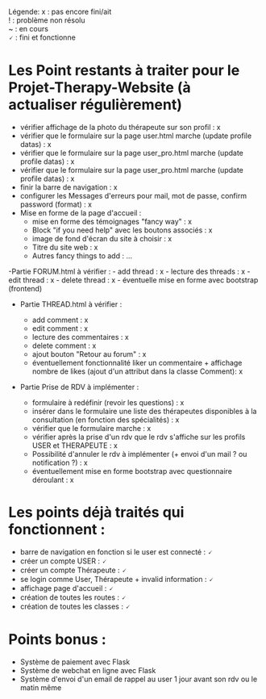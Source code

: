 Légende:
x : pas encore fini/ait <br/>
! : problème non résolu <br/>
~ : en cours <br/>
🗸 : fini et fonctionne <br/>


# Les Point restants à traiter pour le Projet-Therapy-Website (à actualiser régulièrement)

- vérifier affichage de la photo du thérapeute sur son profil : x
- vérifier que le formulaire sur la page user.html marche (update profile datas) : x
- vérifier que le formulaire sur la page user_pro.html marche (update profile datas) : x
- vérifier que le formulaire sur la page user_pro.html marche (update profile datas) : x
- finir la barre de navigation : x
- configurer les Messages d'erreurs pour mail, mot de passe, confirm password (format) : x
- Mise en forme de la page d'accueil :
    - mise en forme des témoignages "fancy way" : x
    - Block "if you need help" avec les boutons associés : x
    - image de fond d'écran du site à choisir : x
    - Titre du site web : x
    - Autres fancy things to add : ...

-Partie FORUM.html à vérifier :
    - add thread : x
    - lecture des threads : x
    - edit thread : x
    - delete thread : x
    - éventuelle mise en forme avec bootstrap (frontend)
  
- Partie THREAD.html à vérifier :
    - add comment : x
    - edit comment : x
    - lecture des commentaires : x
    - delete comment : x
    - ajout bouton "Retour au forum" : x
    - éventuellement fonctionnalité liker un commentaire + affichage nombre de likes (ajout d'un attribut dans la classe Comment): x

- Partie Prise de RDV à implémenter :
    - formulaire à redéfinir (revoir les questions) : x
    - insérer dans le formulaire une liste des thérapeutes disponibles à la consultation (en fonction des spécialités) : x
    - vérifier que le formulaire marche : x
    - vérifier après la prise d'un rdv que le rdv s'affiche sur les profils USER et THERAPEUTE : x
    - Possibilité d'annuler le rdv à implémenter (+ envoi d'un mail ? ou notification ?) : x
    - éventuellement mise en forme bootstrap avec questionnaire déroulant : x


# Les points déjà traités qui fonctionnent :

- barre de navigation en fonction si le user est connecté : 🗸
- créer un compte USER : 🗸
- créer un compte Thérapeute : 🗸
- se login comme User, Thérapeute + invalid information : 🗸
- affichage page d'accueil : 🗸
- création de toutes les routes : 🗸
- création de toutes les classes : 🗸


# Points bonus :
- Système de paiement avec Flask
- Système de webchat en ligne avec Flask
- Système d'envoi d'un email de rappel au user 1 jour avant son rdv ou le matin même
